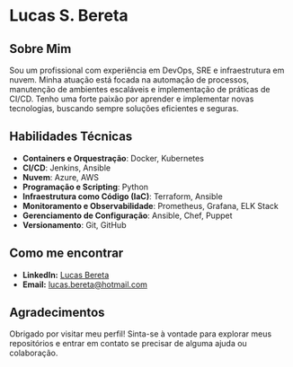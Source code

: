 # Lucas S. Bereta

## Sobre Mim

Sou um profissional com experiência em DevOps, SRE e infraestrutura em nuvem. Minha atuação está focada na automação de processos, manutenção de ambientes escaláveis e implementação de práticas de CI/CD. Tenho uma forte paixão por aprender e implementar novas tecnologias, buscando sempre soluções eficientes e seguras.

## Habilidades Técnicas

- **Containers e Orquestração**: Docker, Kubernetes
- **CI/CD**: Jenkins, Ansible
- **Nuvem**: Azure, AWS
- **Programação e Scripting**: Python
- **Infraestrutura como Código (IaC)**: Terraform, Ansible
- **Monitoramento e Observabilidade**: Prometheus, Grafana, ELK Stack
- **Gerenciamento de Configuração**: Ansible, Chef, Puppet
- **Versionamento**: Git, GitHub

## Como me encontrar
- **LinkedIn:** [Lucas Bereta](https://www.linkedin.com/in/lucasbereta/)
- **Email:** lucas.bereta@hotmail.com

## Agradecimentos
Obrigado por visitar meu perfil! Sinta-se à vontade para explorar meus repositórios e entrar em contato se precisar de alguma ajuda ou colaboração.

